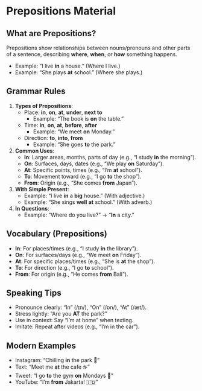 # Prepositions Material

## What are Prepositions?
Prepositions show relationships between nouns/pronouns and other parts of a sentence, describing **where**, **when**, or **how** something happens.  
- Example: “I live **in** a house.” (Where I live.)  
- Example: “She plays **at** school.” (Where she plays.)  

## Grammar Rules
1. **Types of Prepositions**:  
   - Place: **in**, **on**, **at**, **under**, **next to**  
     - Example: “The book is **on** the table.”  
   - Time: **in**, **on**, **at**, **before**, **after**  
     - Example: “We meet **on** Monday.”  
   - Direction: **to**, **into**, **from**  
     - Example: “She goes **to** the park.”  
2. **Common Uses**:  
   - **In**: Larger areas, months, parts of day (e.g., “I study **in** the morning”).  
   - **On**: Surfaces, days, dates (e.g., “We play **on** Saturday”).  
   - **At**: Specific points, times (e.g., “I’m **at** school”).  
   - **To**: Movement toward (e.g., “I go **to** the shop”).  
   - **From**: Origin (e.g., “She comes **from** Japan”).  
3. **With Simple Present**:  
   - Example: “I live **in** a **big** house.” (With adjective.)  
   - Example: “She sings **well** **at** school.” (With adverb.)  
4. **In Questions**:  
   - Example: “Where do you live?” → “**In** a city.”  

## Vocabulary (Prepositions)
- **In**: For places/times (e.g., “I study **in** the library”).  
- **On**: For surfaces/days (e.g., “We meet **on** Friday”).  
- **At**: For specific places/times (e.g., “She is **at** the shop”).  
- **To**: For direction (e.g., “I go **to** school”).  
- **From**: For origin (e.g., “He comes **from** Bali”).  

## Speaking Tips
- Pronounce clearly: “In” (/ɪn/), “On” (/ɒn/), “At” (/æt/).  
- Stress lightly: “Are you **AT** the park?”  
- Use in context: Say “I’m at home” when texting.  
- Imitate: Repeat after videos (e.g., “I’m in the car”).

## Modern Examples
- Instagram: “Chilling **in** the park 🌳”  
- Text: “Meet me **at** the cafe ☕”  
- Tweet: “I go **to** the gym **on** Mondays 💪”  
- YouTube: “I’m **from** Jakarta! 🇮🇩”